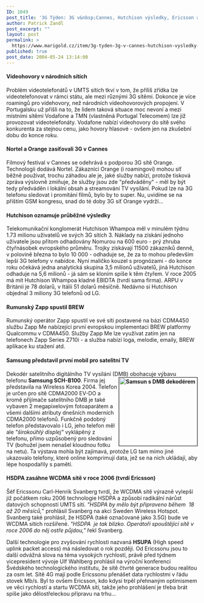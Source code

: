 ```yaml
---
ID: 1049
post_title: '3G Týden: 3G v&nbsp;Cannes, Hutchison výsledky, Ericsson a&nbsp;HSDPA'
author: Patrick Zandl
post_excerpt: ""
layout: post
permalink: >
  https://www.marigold.cz/item/3g-tyden-3g-v-cannes-hutchison-vysledky-ericsson-a-hsdpa
published: true
post_date: 2004-05-24 13:14:00
---
```

<H4>Videohovory v národních sítích</H4>
<P>Problém videotelefonátů v UMTS sítích tkví v tom, že příliš zřídka lze videotelefonovat v rámci státu, ale mezi různými 3G sítěmi. Dokonce je více roamingů pro videhovory, než národních videohovorových propojení. V Portugalsku už přišli na to, že lidem taková situace moc nevoní a mezi místními sítěmi Vodafone a TMN (vlastněná Portugal Telecomem) lze již provozovat videotelefonáty. Vodafone nabízí videohovory do sítě svého konkurenta za stejnou cenu, jako hovory hlasové - ovšem jen na zkušební dobu do konce roku. </P>
<H4>Nortel a Orange zasíťovali 3G v Cannes</H4>
<P>Filmový festival v Cannes se odehrává s podporou 3G sítě Orange. Technologii dodává Nortel. Zákazníci Orange (i roamingoví) mohou síť běžně používat, trochu záhadou ale je, jaké služby nabízí, protože tisková zpráva výslovně zmiňuje, že služby jsou zde "předváděny" - měl by být tedy předváděn i lokální obsah a streamování TV vysílání. Pokud lze na 3G telefonu sledovat i promítání filmů, bylo by to super. Nu, uvidíme se na příštím GSM kongresu, snad do té doby 3G síť Orange vydrží...</P>
<H4>Hutchison oznamuje průběžné výsledky</H4>
<P>Telekomunikační konglomerát Hutchison Whampoa měl v minulém týdnu 1.73 milionu uživatelů ve svých 3G sítích 3. Náklady na získání jednoho uživatele jsou přitom odhadovány Nomurou na 600 euro - prý zhruba čtyřnásobek evropského průměru. Trojky získávají 11500 zákazníků denně, v polovině března to bylo 10 000 - odhaduje se, že za to mohou především lepší 3G telefony v nabídce. Nyní maličko kouzel s prognózami - do konce roku očekává jedna analytická skupina 3,5 milionů uživatelů, jiná Hutchison odhaduje na 5,6 milionů - já sám se kloním spíše k těm čtyřem. V roce 2005 má mít Hutchison Whampoa kladné EBIDTA (tvrdí sama firma). ARPU v Británii je 78 dolarů, v Itálii 51 dolarů měsíčně. Nedávno si Hutchison objednal 3 miliony 3G telefonů od LG. </P>
<H4>Rumunský Zapp spustil BREW</H4>
<P>Rumunský operátor Zapp spustil ve své síti postavené na bázi CDMA450 službu Zapp Me nabízející první evropskou implementaci BREW platformy Qualcommu v CDMA450. Služby Zapp Me lze využívat zatím jen na telefonech Zapp Series Z710i - a služba nabízí loga, melodie, emaily, BREW aplikace ku stažení atd. </P>
<H4>Samsung představil první mobil pro satelitní TV</H4>
<P>Dekodér satelitního digitálního TV vysílání (DMB) obohacuje výbavu telefonu <STRONG>Samsung SCH-<IMG height=180 alt="Samsun s DMB dekodérem" src="/wp-content/uploads/samsungstv.jpg" width=206 align=right border=1>B100</STRONG>. Firma jej představila na Wireless Korea 2004. Telefon je určen pro sítě CDMA2000 EV-DO a kromě přijímače satelitního DMB je také vybaven 2 megapixelovým fotoaparátem a všemi dalšími atributy dnešních moderních CDMA2000 telefonů. Funkčně podobný telefon představovalo i LG, jeho telefon měl ale <EM>"širokoúhlý displej"</EM> vyklápěný z telefonu, přímo uzpůsobený pro sledování TV (bohužel jsem nenašel kloudnou fotku na netu). Ta výstava mohla být zajímavá, protože LG tam mimo jiné ukazovalo telefony, které online komprimují data, jež se na nich ukládají, aby lépe hospodařily s pamětí. </P>
<H4>HSDPA zasáhne WCDMA sítě v roce 2006 (tvrdí Ericsson)</H4>
<P>Šéf Ericssonu Carl-Henrik Svanberg tvrdí, že WCDMA sítě výrazně vylepší již počátkem roku 2006 technologie HSDPA a způsobí radikální nárůst datových schopností UMTS sítí. <EM>"HSDPA by mělo být připraveno během&#160; 18 až 20 měsíců,</EM>" prohlásil Svanberg na akci Sweden Wireless Hotspot. Svanberg také prohlásil, že HSDPA (také označované jako 3.5G) bude ve WCDMA sítích rozšířené. <EM>"HSDPA&#160; je tak blízko. Operátoři spouštějící sítě v roce 2006 do něj ostře půjdou,"</EM> řekl Svanberg. </P>
<P>Další technologie pro zvyšování rychlosti nazvaná <STRONG>HSUPA</STRONG> (High speed uplink packet access) má následovat o rok později. Od Ericssonu jsou to další odvážná slova na téma vysokých rychlostí, právě před týdnem vicepresident vývoje Ulf Wahlberg prohlásil na výroční konferenci Švédského technologického institutu, že sítě čtvrté generace budou realitou za osm let. Sítě 4G mají podle Ericssonu přenášet data rychlostmi v řádu stovek Mb/s. Byl to ovšem Ericsson, kdo kdysi trpěl přehnaným optimismem ve věci rychlostí a startu WCDMA sítí, takže jeho prohlášení je třeba brát spíše jako dělostřeleckou přípravu na trhu...</P>
<P>&#160;</P>
